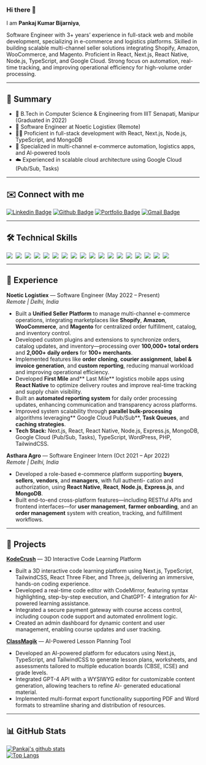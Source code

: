 ### Hi there 👋  
I am **Pankaj Kumar Bijarniya**,  

Software Engineer with 3+ years’ experience in full-stack web and mobile development, specializing in e-commerce and logistics platforms. Skilled in building scalable multi-channel seller solutions integrating Shopify, Amazon, WooCommerce, and Magento. Proficient in React, Next.js, React Native, Node.js, TypeScript, and Google Cloud. Strong focus on automation, real-time tracking, and improving operational efficiency for high-volume order processing.

---

## 🚀 Summary

- 🧠 B.Tech in Computer Science & Engineering from IIIT Senapati, Manipur (Graduated in 2022)
- 💼 Software Engineer at Noetic Logistiex (Remote)
- 👨‍💻 Proficient in full-stack development with React, Next.js, Node.js, TypeScript, and MongoDB
- 🔄 Specialized in multi-channel e-commerce automation, logistics apps, and AI-powered tools
- ☁️ Experienced in scalable cloud architecture using Google Cloud (Pub/Sub, Tasks)

---

## ✉️ Connect with me

[![Linkedin Badge](https://img.shields.io/badge/-pankajbijarniya-blue?style=plastic&logo=linkedin&logoColor=white&link=https://www.linkedin.com/in/pankajbijarniya/)](https://www.linkedin.com/in/pankajbijarniya/)
[![Github Badge](https://img.shields.io/badge/-pankajbijarniya-black?style=plastic&logo=github&logoColor=white&link=https://github.com/pankajbijarniya)](https://github.com/pankajbijarniya)
[![Portfolio Badge](https://img.shields.io/badge/-pankajbijarniya-orange?style=plastic&logo=firefox&logoColor=white&link=https://pankajbijarniya.com/)](https://pankajbijarniya.com/)
[![Gmail Badge](https://img.shields.io/badge/-pankajbijarniya2004@gmail.com-c14438?style=plastic&logo=Gmail&logoColor=white&link=mailto:pankajbijarniya2004@gmail.com)](mailto:pankajbijarniya2004@gmail.com)

---

## 🛠️ Technical Skills

<div style="flex-wrap: wrap; display: flex; gap: 8px">
  <img src="https://img.shields.io/badge/-React.js-20232A?style=flat&logo=react&logoColor=61DAFB">
  <img src="https://img.shields.io/badge/-Next.js-000000?style=flat&logo=next.js&logoColor=white">
  <img src="https://img.shields.io/badge/-React%20Native-20232A?style=flat&logo=react&logoColor=61DAFB">
  <img src="https://img.shields.io/badge/-React.js-20232A?style=flat&logo=react&logoColor=61DAFB">
  <img src="https://img.shields.io/badge/-Node.js-339933?style=flat&logo=node.js&logoColor=white">
  <img src="https://img.shields.io/badge/-Express.js-404D59?style=flat&logo=express&logoColor=white">
  <img src="https://img.shields.io/badge/-TypeScript-3178C6?style=flat&logo=typescript&logoColor=white">
  <img src="https://img.shields.io/badge/-JavaScript-F7DF1E?style=flat&logo=javascript&logoColor=black">
  <img src="https://img.shields.io/badge/-TailwindCSS-0EA5E9?style=flat&logo=tailwind-css&logoColor=white">
  <img src="https://img.shields.io/badge/-Three.js-000000?style=flat&logo=three.js&logoColor=white">
  <img src="https://img.shields.io/badge/-MongoDB-13AA52?style=flat&logo=mongodb&logoColor=white">
  <img src="https://img.shields.io/badge/-MySQL-4479A1?style=flat&logo=mysql&logoColor=white">
  <img src="https://img.shields.io/badge/-Python-3776AB?style=flat&logo=python&logoColor=white">
  <img src="https://img.shields.io/badge/-C++-00599C?style=flat&logo=c%2B%2B&logoColor=white">
  <img src="https://img.shields.io/badge/-Java-ED8B00?style=flat&logo=java&logoColor=white">
  <img src="https://img.shields.io/badge/-Linux/Ubuntu-E95420?style=flat&logo=ubuntu&logoColor=white">
  <img src="https://img.shields.io/badge/-Google%20Cloud-1A73E8?style=flat&logo=google-cloud&logoColor=white">
  <img src="https://img.shields.io/badge/-Figma-F24E1E?style=flat&logo=figma&logoColor=white">
</div>

---

## 💼 Experience

**Noetic Logistiex** — Software Engineer (May 2022 – Present)  
_Remote | Delhi, India_  
- Built a **Unified Seller Platform** to manage multi-channel e-commerce operations, integrating marketplaces like **Shopify**,
**Amazon**, **WooCommerce**, and **Magento** for centralized order fulfillment, catalog, and inventory control.
- Developed custom plugins and extensions to synchronize orders, catalog updates, and inventory—processing over
**100,000+ total orders** and **2,000+ daily orders** for **100+ merchants**.
- Implemented features like **order cloning**, **courier assignment**, **label & invoice generation**, and **custom reporting**,
reducing manual workload and improving operational efficiency.
- Developed **First Mile** and** Last Mile** logistics mobile apps using **React Native** to optimize delivery routes and improve
real-time tracking and supply chain visibility.
- Built an **automated reporting system** for daily order processing updates, enhancing communication and transparency
across platforms.
- Improved system scalability through **parallel bulk-processing** algorithms leveraging** Google Cloud Pub/Sub**, **Task
Queues**, and **caching strategies**.
- **Tech Stack:** Next.js, React, React Native, Node.js, Express.js, MongoDB, Google Cloud (Pub/Sub, Tasks), TypeScript,
WordPress, PHP, TailwindCSS.

**Asthara Agro** — Software Engineer Intern (Oct 2021 – Apr 2022)  
_Remote | Delhi, India_  
- Developed a role-based e-commerce platform supporting **buyers**, **sellers**, **vendors**, and **managers**, with full authenti-
cation and authorization, using **React Native**, **React**, **Node.js**, **Express.js**, and **MongoDB**.
- Built end-to-end cross-platform features—including RESTful APIs and frontend interfaces—for **user management**, **farmer
onboarding**, and an **order management** system with creation, tracking, and fulfillment workflows.

---

## 🌟 Projects

**[KodeCrush](https://kodecrush.com)** — 3D Interactive Code Learning Platform  
- Built a 3D interactive code learning platform using Next.js, TypeScript, TailwindCSS, React Three Fiber, and Three.js,
delivering an immersive, hands-on coding experience.  
- Developed a real-time code editor with CodeMirror, featuring syntax highlighting, step-by-step execution, and ChatGPT-
4 integration for AI-powered learning assistance.
- Integrated a secure payment gateway with course access control, including coupon code support and automated
enrollment logic.
- Created an admin dashboard for dynamic content and user management, enabling course updates and user tracking.

**[ClassMagik](https://classmagik.com)** — AI-Powered Lesson Planning Tool  
- Developed an AI-powered platform for educators using Next.js, TypeScript, and TailwindCSS to generate lesson plans,
worksheets, and assessments tailored to multiple education boards (CBSE, ICSE) and grade levels.
- Integrated GPT-4 API with a WYSIWYG editor for customizable content generation, allowing teachers to refine AI-
generated educational material.
- Implemented multi-format export functionality supporting PDF and Word formats to streamline sharing and distribution
of resources.

---

## 📊 GitHub Stats

[![Pankaj's github stats](https://github-readme-stats.vercel.app/api?username=pankajbijarniya&show_icons=true&theme=radical)](https://github.com/pankajbijarniya)  
[![Top Langs](https://github-readme-stats.vercel.app/api/top-langs/?username=pankajbijarniya&layout=compact&langs_count=8&theme=monokai)](https://github.com/pankajbijarniya)

<!--
**pankajbijarniya/pankajbijarniya** is a ✨ _special_ ✨ repository because its `README.md` appears on your GitHub profile.
-->
